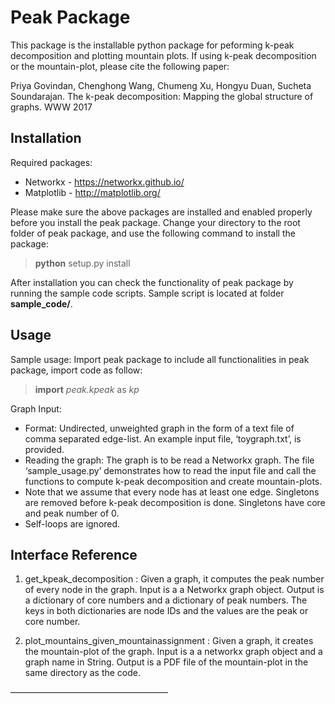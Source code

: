 Peak Package
=====

This package is the installable python package for peforming k-peak decomposition and plotting mountain plots. If using k-peak decomposition or the mountain-plot, please cite the following paper:

Priya Govindan, Chenghong Wang, Chumeng Xu, Hongyu Duan, Sucheta Soundarajan. The k-peak decomposition: Mapping the global structure of graphs.  WWW 2017


Installation
---
Required packages:
* Networkx - https://networkx.github.io/
* Matplotlib - http://matplotlib.org/

Please make sure the above packages are installed and enabled properly before you install the peak package.
Change your directory to the root folder of peak package, and use the following command to install the package:
> **python** setup.py install

After installation you can check the functionality of peak package by running the sample code scripts.
Sample script is located at folder **sample_code/**.

Usage
---
Sample usage:
Import peak package to include all functionalities in peak package, import code as follow:

> **import** *peak.kpeak* as *kp*

Graph Input:
- Format: Undirected, unweighted graph in the form of a text file of comma separated edge-list. An example input file, ‘toygraph.txt’, is provided.
- Reading the graph: The graph is to be read a Networkx graph. The file ‘sample_usage.py’ demonstrates how to read the input file and call the functions to compute k-peak decomposition and create mountain-plots.
- Note that we assume that every node has at least one edge. Singletons are removed before k-peak decomposition is done. Singletons have core and peak number of 0.
- Self-loops are ignored.

Interface Reference
---

1. get_kpeak_decomposition : Given a graph, it computes the peak number of every node in the graph. Input is a a Networkx graph object. Output is a dictionary of core numbers and a dictionary of peak numbers. The keys in both dictionaries are node IDs and the values are the peak or core number.

2. plot_mountains_given_mountainassignment : Given a graph, it creates the mountain-plot of the graph. Input is a a networkx graph object and a graph name in String. Output is a PDF file of the mountain-plot in the same directory as the code.

——————————————————
